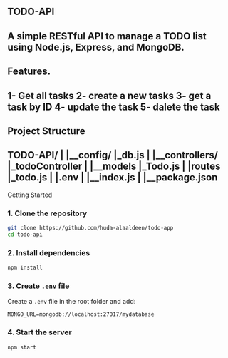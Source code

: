 ## TODO-API
A simple RESTful API to manage a TODO list using Node.js, Express, and MongoDB.
--------------
## Features. 
 1- Get all tasks
 2- create a new tasks
 3- get a task by ID 
 4- update the task 
 5- dalete the task 
--------------
## Project Structure

TODO-API/
|
|__config/
    |_db.js
|
|__controllers/
   |_todoController 
|
|__models
   |_Todo.js
|
|__routes
   |_todo.js
|
|__.env
|
|__index.js
|
|__package.json 
--------------

Getting Started

### 1. Clone the repository

```bash
git clone https://github.com/huda-alaaldeen/todo-app
cd todo-api
```
### 2. Install dependencies

```bash
npm install
```
### 3. Create `.env` file

Create a `.env` file in the root folder and add:

```env
MONGO_URL=mongodb://localhost:27017/mydatabase
```
### 4. Start the server

```bash
npm start
```